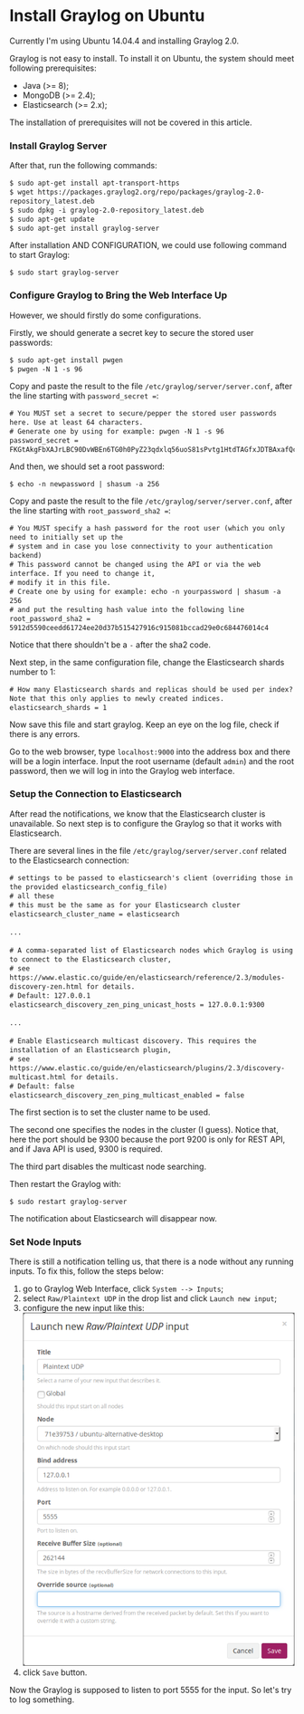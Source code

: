 # Install Graylog on Ubuntu

Currently I'm using Ubuntu 14.04.4 and installing Graylog 2.0.

Graylog is not easy to install. To install it on Ubuntu, the system should meet following prerequisites:

  * Java (>= 8);
  * MongoDB (>= 2.4);
  * Elasticsearch (>= 2.x);

The installation of prerequisites will not be covered in this article.

### Install Graylog Server

After that, run the following commands:

  ```console
$ sudo apt-get install apt-transport-https
$ wget https://packages.graylog2.org/repo/packages/graylog-2.0-repository_latest.deb
$ sudo dpkg -i graylog-2.0-repository_latest.deb
$ sudo apt-get update
$ sudo apt-get install graylog-server
  ```

After installation AND CONFIGURATION, we could use following command to start Graylog:

  ```console
$ sudo start graylog-server
  ```

### Configure Graylog to Bring the Web Interface Up

However, we should firstly do some configurations.

Firstly, we should generate a secret key to secure the stored user passwords:

  ```console
$ sudo apt-get install pwgen
$ pwgen -N 1 -s 96
  ```

Copy and paste the result to the file `/etc/graylog/server/server.conf`, after the line starting with `password_secret =`:

  ```text
# You MUST set a secret to secure/pepper the stored user passwords here. Use at least 64 characters.
# Generate one by using for example: pwgen -N 1 -s 96
password_secret = FKGtAkgFbXAJrLBC90DvWBEn6TG0h0PyZ23qdxlq56uoS81sPvtg1HtdTAGfxJDTBAxafQcrZ1c6cvvIti1TK4UC3iI8lryL
  ```

And then, we should set a root password:

  ```console
$ echo -n newpassword | shasum -a 256
  ```

Copy and paste the result to the file `/etc/graylog/server/server.conf`, after the line starting with `root_password_sha2 =`:

  ```text
# You MUST specify a hash password for the root user (which you only need to initially set up the
# system and in case you lose connectivity to your authentication backend)
# This password cannot be changed using the API or via the web interface. If you need to change it,
# modify it in this file.
# Create one by using for example: echo -n yourpassword | shasum -a 256
# and put the resulting hash value into the following line
root_password_sha2 = 5912d5590ceedd61724ee20d37b515427916c915081bccad29e0c684476014c4
  ```

Notice that there shouldn't be a `-` after the sha2 code.

Next step, in the same configuration file, change the Elasticsearch shards number to 1:

  ```text
# How many Elasticsearch shards and replicas should be used per index? Note that this only applies to newly created indices.
elasticsearch_shards = 1
  ```

Now save this file and start graylog. Keep an eye on the log file, check if there is any errors.

Go to the web browser, type `localhost:9000` into the address box and there will be a login interface. Input the root username (default `admin`) and the root password, then we will log in into the Graylog web interface.

### Setup the Connection to Elasticsearch

After read the notifications, we know that the Elasticsearch cluster is unavailable. So next step is to configure the Graylog so that it works with Elasticsearch.

There are several lines in the file `/etc/graylog/server/server.conf` related to the Elasticsearch connection:

  ```text
# settings to be passed to elasticsearch's client (overriding those in the provided elasticsearch_config_file)
# all these
# this must be the same as for your Elasticsearch cluster
elasticsearch_cluster_name = elasticsearch

...

# A comma-separated list of Elasticsearch nodes which Graylog is using to connect to the Elasticsearch cluster,
# see https://www.elastic.co/guide/en/elasticsearch/reference/2.3/modules-discovery-zen.html for details.
# Default: 127.0.0.1
elasticsearch_discovery_zen_ping_unicast_hosts = 127.0.0.1:9300

...

# Enable Elasticsearch multicast discovery. This requires the installation of an Elasticsearch plugin,
# see https://www.elastic.co/guide/en/elasticsearch/plugins/2.3/discovery-multicast.html for details.
# Default: false
elasticsearch_discovery_zen_ping_multicast_enabled = false
  ```

The first section is to set the cluster name to be used.

The second one specifies the nodes in the cluster (I guess). Notice that, here the port should be 9300 because the port 9200 is only for REST API, and if Java API is used, 9300 is required.

The third part disables the multicast node searching.

Then restart the Graylog with:

  ```console
$ sudo restart graylog-server
  ```

The notification about Elasticsearch will disappear now.

### Set Node Inputs

There is still a notification telling us, that there is a node without any running inputs. To fix this, follow the steps below:

  1. go to Graylog Web Interface, click `System --> Inputs`;
  2. select `Raw/Plaintext UDP` in the drop list and click `Launch new input`;
  3. configure the new input like this:<br/>
    ![configurations for launching inputs](graylog-launch-input.png)
  4. click `Save` button.

Now the Graylog is supposed to listen to port 5555 for the input. So let's try to log something.

